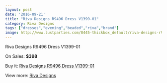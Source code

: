 ```yaml
---
layout: post
date: '2016-09-21'
title: "Riva Designs R9496 Dress V1399-01"
category: Riva Designs
tags: ["dresses","evening","beaded","riva","brand"]
image: http://www.lustparties.com/8445-thickbox_default/riva-designs-r9496-dress-v1399-01.jpg
---
```

Riva Designs R9496 Dress V1399-01

On Sales: **$398**
<a href="https://www.lustparties.com/en/riva-designs/2865-riva-designs-r9496-dress-v1399-01.html"><amp-img layout="responsive" width="600" height="600" src="//www.lustparties.com/8445-thickbox_default/riva-designs-r9496-dress-v1399-01.jpg" alt="Riva Designs R9496 Dress V1399-01 0" /></a>
<a href="https://www.lustparties.com/en/riva-designs/2865-riva-designs-r9496-dress-v1399-01.html"><amp-img layout="responsive" width="600" height="600" src="//www.lustparties.com/8446-thickbox_default/riva-designs-r9496-dress-v1399-01.jpg" alt="Riva Designs R9496 Dress V1399-01 1" /></a>

Buy it: [Riva Designs R9496 Dress V1399-01](https://www.lustparties.com/en/riva-designs/2865-riva-designs-r9496-dress-v1399-01.html "Riva Designs R9496 Dress V1399-01")

View more: [Riva Designs](https://www.lustparties.com/en/6-riva-designs "Riva Designs")